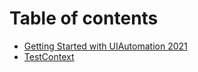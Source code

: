# Table of contents

* [Getting Started with UIAutomation 2021](README.md)
* [TestContext](testcontext.md)

